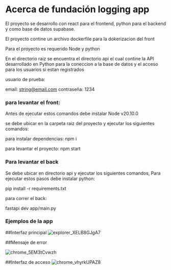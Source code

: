 # Acerca de fundación logging app
El proyecto se desarrollo con react para el frontend, python para el backend y como base de datos supabase.

El proyecto contine un archivo dockerfile para la dokerizacion del front

Para el proyecto es requerido Node y python

En el directorio raiz se encuentra el directorio api el cual contine la API desarrollado en Python para la coneccion a la base de datos y el acceso para los usuarios si estan registrados

usuario de prueba:

email: string@email.com
contraseña: 1234

### para levantar el front:
Antes de ejecutar estos comandos debe instalar Node v20.10.0

se debe ubicar en la carpeta raiz del proyecto y ejecutar los siguientes comandos:


para instalar dependencias:
npm i

para levantar el proyecto:
npm start


### Para levantar el back

Se debe ubicar en directorio api y ejecutar los siguientes comandos,
Para ejecutar estos pasos debe instalar python:

pip install -r requirements.txt

para correr el back:

fastapi dev app/main.py

### Ejemplos de la app

##Interfaz principal
![explorer_XELB8GJgA7](https://github.com/JulianMendezw/fundacion_app/assets/7661539/9b951768-606a-4206-8dbf-d14f38ed30da)


##Mensaje de error

![chrome_5EM3tCvwzh](https://github.com/JulianMendezw/fundacion_app/assets/7661539/445d55a5-4112-4d25-964e-566b1d94a29c)


##Interfaz de acceso
![chrome_vhyrkUPAZ8](https://github.com/JulianMendezw/fundacion_app/assets/7661539/bdfa9ffe-444a-41cb-b788-590a1b9600b3)
